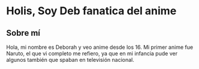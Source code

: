 # Holis, Soy Deb fanatica del anime
## Sobre mí
Hola, mi nombre es Deborah y veo anime desde los 16. Mi primer anime fue Naruto, el que vi completo me refiero, ya que en mi infancia pude ver algunos también que spaban en televisión nacional.